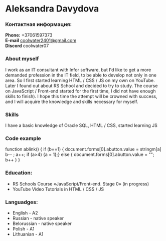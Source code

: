 
# Aleksandra Davydova


### Контактная информация:

**Phone:** +37061597373<br>
**E-mail** coolwater2401@gmail.com<br>
**Discord** coolwater07

### About myself

I work as an IT consultant with Infor software, but I'd like to get a more demanded profession in the IT field, to be able to develop not only in one area. So I first started learning HTML / CSS / JS on my own on YouTube. Later I found out about RS School and decided to try to study. The course on JavaScript / Front-end started for the first time, I did not have enough skills to finish). I hope this time the attempt will be crowned with success, and I will acquire the knowledge and skills necessary for myself.

### Skills
I have a basic knowledge of Oracle SQL, HTML / CSS, started learning JS

### Code example

function ablink() {
if (b==1) {
 document.forms[0].abutton.value = stringm[a]
   b-- ;
    a++;
  if (a>4) {a = 1};}
else {
 document.forms[0].abutton.value = "";
   b++ }
}

### Education:

- RS Schools Course «JavaScript/Front-end. Stage 0» (in progress)
- YouTube Video Tutorials in HTML / CSS / JS

### Languadges:

- English \- А2
- Russian \- native speaker 
- Belorussian \- native speaker
- Polish \- A1
- Lithuanian \- A1
